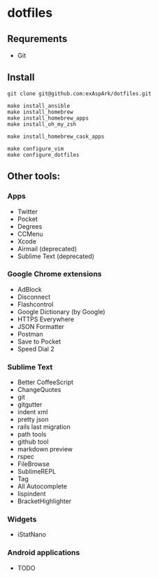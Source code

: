 # dotfiles

## Requrements

* Git

## Install

```
git clone git@github.com:exAspArk/dotfiles.git

make install_ansible
make install_homebrew
make install_homebrew_apps
make install_oh_my_zsh

make install_homebrew_cask_apps

make configure_vim
make configure_dotfiles
```

## Other tools:

### Apps

* Twitter
* Pocket
* Degrees
* CCMenu
* Xcode
* Airmail (deprecated)
* Sublime Text (deprecated)

### Google Chrome extensions

* AdBlock
* Disconnect
* Flashcontrol
* Google Dictionary (by Google)
* HTTPS Everywhere
* JSON Formatter
* Postman
* Save to Pocket
* Speed Dial 2

### Sublime Text

* Better CoffeeScript
* ChangeQuotes
* git
* gitgutter
* indent xml
* pretty json
* rails last migration
* path tools
* github tool
* markdown preview
* rspec
* FileBrowse
* SublimeREPL
* Tag
* All Autocomplete
* lispindent
* BracketHighlighter

### Widgets
* iStatNano

### Android applications
* TODO
